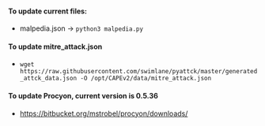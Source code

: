 #### To update current files:
* malpedia.json -> `python3 malpedia.py`

#### To update mitre_attack.json
* `wget https://raw.githubusercontent.com/swimlane/pyattck/master/generated_attck_data.json -O /opt/CAPEv2/data/mitre_attack.json`

#### To update Procyon, current version is 0.5.36
* https://bitbucket.org/mstrobel/procyon/downloads/
